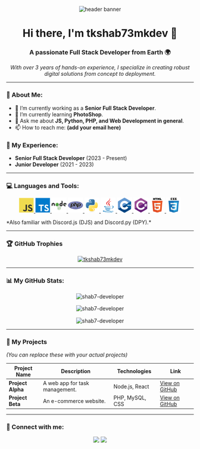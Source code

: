 <p align="center">
  <img src="https://capsule-render.vercel.app/api?type=wave&color=auto&height=280&section=header&text=tkshab73mkdev&fontSize=80&fontColor=fff&animation=fadeIn" alt="header banner"/>
</p>

<h1 align="center">Hi there, I'm tkshab73mkdev 👋</h1>
<h3 align="center">A passionate Full Stack Developer from Earth 🌍</h3>

<p align="center">
  <em>With over 3 years of hands-on experience, I specialize in creating robust digital solutions from concept to deployment.</em>
</p>

---

### 📌 About Me:
- 🔭 I’m currently working as a **Senior Full Stack Developer**.
- 🌱 I’m currently learning **PhotoShop**.
- 💬 Ask me about **JS, Python, PHP, and Web Development in general**.
- 📫 How to reach me: **(add your email here)**

### 💼 My Experience:
- **Senior Full Stack Developer** (2023 - Present)
- **Junior Developer** (2021 - 2023)

---

### 💻 Languages and Tools:

<p align="center">
  <a href="https://developer.mozilla.org/en-US/docs/Web/JavaScript" target="_blank" rel="noreferrer"> <img src="https://raw.githubusercontent.com/devicons/devicon/master/icons/javascript/javascript-original.svg" alt="javascript" width="40" height="40"/> </a>
  <a href="https://www.typescriptlang.org/" target="_blank" rel="noreferrer"> <img src="https://raw.githubusercontent.com/devicons/devicon/master/icons/typescript/typescript-original.svg" alt="typescript" width="40" height="40"/> </a>
  <a href="https://nodejs.org" target="_blank" rel="noreferrer"> <img src="https://raw.githubusercontent.com/devicons/devicon/master/icons/nodejs/nodejs-original-wordmark.svg" alt="nodejs" width="40" height="40"/> </a>
  <a href="https://www.php.net" target="_blank" rel="noreferrer"> <img src="https://raw.githubusercontent.com/devicons/devicon/master/icons/php/php-original.svg" alt="php" width="40" height="40"/> </a>
  <a href="https://www.python.org" target="_blank" rel="noreferrer"> <img src="https://raw.githubusercontent.com/devicons/devicon/master/icons/python/python-original.svg" alt="python" width="40" height="40"/> </a>
  <a href="https://www.java.com" target="_blank" rel="noreferrer"> <img src="https://raw.githubusercontent.com/devicons/devicon/master/icons/java/java-original.svg" alt="java" width="40" height="40"/> </a>
  <a href="https://www.cplusplus.com/" target="_blank" rel="noreferrer"> <img src="https://raw.githubusercontent.com/devicons/devicon/master/icons/cplusplus/cplusplus-original.svg" alt="cplusplus" width="40" height="40"/> </a>
  <a href="https://docs.microsoft.com/en-us/dotnet/csharp/" target="_blank" rel="noreferrer"> <img src="https://raw.githubusercontent.com/devicons/devicon/master/icons/csharp/csharp-original.svg" alt="csharp" width="40" height="40"/> </a>
  <a href="https://www.w3.org/html/" target="_blank" rel="noreferrer"> <img src="https://raw.githubusercontent.com/devicons/devicon/master/icons/html5/html5-original-wordmark.svg" alt="html5" width="40" height="40"/> </a>
  <a href="https://www.w3schools.com/css/" target="_blank" rel="noreferrer"> <img src="https://raw.githubusercontent.com/devicons/devicon/master/icons/css3/css3-original-wordmark.svg" alt="css3" width="40" height="40"/> </a>
</p>
*Also familiar with Discord.js (DJS) and Discord.py (DPY).*

---

### 🏆 GitHub Trophies
<p align="center">
  <a href="https://github.com/ryo-ma/github-profile-trophy">
    <img src="https://github-profile-trophy.vercel.app/?username=tkshab73mkdev&theme=radical&row=1&column=7" alt="tkshab73mkdev"/>
  </a>
</p>

---

### 📊 My GitHub Stats:
<p align="center">
  <img align="center" src="https://github-readme-stats.vercel.app/api/top-langs?username=shab7-developer&show_icons=true&locale=en&layout=compact&theme=radical" alt="shab7-developer" />
</p>
<p align="center">
  <img align="center" src="https://github-readme-stats.vercel.app/api?username=shab7-developer&show_icons=true&locale=en&theme=radical" alt="shab7-developer" />
</p>
<p align="center">
  <img align="center" src="https://github-readme-streak-stats.herokuapp.com/?user=shab7-developer&theme=radical" alt="shab7-developer" />
</p>

---

### 📂 My Projects
_(You can replace these with your actual projects)_

| Project Name | Description | Technologies | Link |
|---|---|---|---|
| **Project Alpha** | A web app for task management. | Node.js, React | [View on GitHub](https://github.com) |
| **Project Beta** | An e-commerce website. | PHP, MySQL, CSS | [View on GitHub](https://github.com) |

---

### 🤝 Connect with me:
<p align="center">
  <!-- Add your social media links here -->
  <a href="https://twitter.com/YOUR_USERNAME" target="_blank"><img src="https://img.shields.io/badge/Twitter-1DA1F2?style=for-the-badge&logo=twitter&logoColor=white" /></a>
  <a href="https://www.linkedin.com/in/YOUR_USERNAME/" target="_blank"><img src="https://img.shields.io/badge/LinkedIn-0077B5?style=for-the-badge&logo=linkedin&logoColor=white" /></a>
</p>
